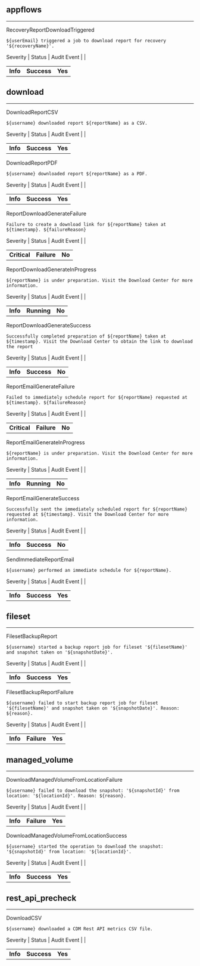 ## appflows

______________________________________________________________________

RecoveryReportDownloadTriggered

```text
${userEmail} triggered a job to download report for recovery '${recoveryName}'.
```

Severity | Status | Audit Event | |

|          |             |         |
| -------- | ----------- | ------- |
| **Info** | **Success** | **Yes** |

## download

______________________________________________________________________

DownloadReportCSV

```text
${username} downloaded report ${reportName} as a CSV.
```

Severity | Status | Audit Event | |

|          |             |         |
| -------- | ----------- | ------- |
| **Info** | **Success** | **Yes** |

DownloadReportPDF

```text
${username} downloaded report ${reportName} as a PDF.
```

Severity | Status | Audit Event | |

|          |             |         |
| -------- | ----------- | ------- |
| **Info** | **Success** | **Yes** |

ReportDownloadGenerateFailure

```text
Failure to create a download link for ${reportName} taken at ${timestamp}. ${failureReason}
```

Severity | Status | Audit Event | |

|              |             |        |
| ------------ | ----------- | ------ |
| **Critical** | **Failure** | **No** |

ReportDownloadGenerateInProgress

```text
${reportName} is under preparation. Visit the Download Center for more information.
```

Severity | Status | Audit Event | |

|          |             |        |
| -------- | ----------- | ------ |
| **Info** | **Running** | **No** |

ReportDownloadGenerateSuccess

```text
Successfully completed preparation of ${reportName} taken at ${timestamp}. Visit the Download Center to obtain the link to download the report
```

Severity | Status | Audit Event | |

|          |             |        |
| -------- | ----------- | ------ |
| **Info** | **Success** | **No** |

ReportEmailGenerateFailure

```text
Failed to immediately schedule report for ${reportName} requested at ${timestamp}. ${failureReason}
```

Severity | Status | Audit Event | |

|              |             |        |
| ------------ | ----------- | ------ |
| **Critical** | **Failure** | **No** |

ReportEmailGenerateInProgress

```text
${reportName} is under preparation. Visit the Download Center for more information.
```

Severity | Status | Audit Event | |

|          |             |        |
| -------- | ----------- | ------ |
| **Info** | **Running** | **No** |

ReportEmailGenerateSuccess

```text
Successfully sent the immediately scheduled report for ${reportName} requested at ${timestamp}. Visit the Download Center for more information.
```

Severity | Status | Audit Event | |

|          |             |        |
| -------- | ----------- | ------ |
| **Info** | **Success** | **No** |

SendImmediateReportEmail

```text
${username} performed an immediate schedule for ${reportName}.
```

Severity | Status | Audit Event | |

|          |             |         |
| -------- | ----------- | ------- |
| **Info** | **Success** | **Yes** |

## fileset

______________________________________________________________________

FilesetBackupReport

```text
${username} started a backup report job for fileset '${filesetName}' and snapshot taken on '${snapshotDate}'.
```

Severity | Status | Audit Event | |

|          |             |         |
| -------- | ----------- | ------- |
| **Info** | **Success** | **Yes** |

FilesetBackupReportFailure

```text
${username} failed to start backup report job for fileset '${filesetName}' and snapshot taken on '${snapshotDate}'. Reason: ${reason}.
```

Severity | Status | Audit Event | |

|          |             |         |
| -------- | ----------- | ------- |
| **Info** | **Failure** | **Yes** |

## managed_volume

______________________________________________________________________

DownloadManagedVolumeFromLocationFailure

```text
${username} failed to download the snapshot: '${snapshotId}' from location: '${locationId}'. Reason: ${reason}.
```

Severity | Status | Audit Event | |

|          |             |         |
| -------- | ----------- | ------- |
| **Info** | **Failure** | **Yes** |

DownloadManagedVolumeFromLocationSuccess

```text
${username} started the operation to download the snapshot: '${snapshotId}' from location: '${locationId}'.
```

Severity | Status | Audit Event | |

|          |             |         |
| -------- | ----------- | ------- |
| **Info** | **Success** | **Yes** |

## rest_api_precheck

______________________________________________________________________

DownloadCSV

```text
${username} downloaded a CDM Rest API metrics CSV file.
```

Severity | Status | Audit Event | |

|          |             |         |
| -------- | ----------- | ------- |
| **Info** | **Success** | **Yes** |
